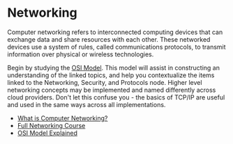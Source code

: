 # Networking

Computer networking refers to interconnected computing devices that can exchange data and share resources with each other. These networked devices use a system of rules, called communications protocols, to transmit information over physical or wireless technologies.

Begin by studying the [OSI Model](https://en.wikipedia.org/wiki/OSI_model). This model will assist in constructing an understanding of the linked topics, and help you contextualize the items linked to the Networking, Security, and Protocols node. Higher level networking concepts may be implemented and named differently across cloud providers. Don't let this confuse you - the basics of TCP/IP are useful and used in the same ways across all implementations.  

- [What is Computer Networking?](https://aws.amazon.com/what-is/computer-networking/)
- [Full Networking Course](https://youtu.be/IPvYjXCsTg8)
- [OSI Model Explained](https://www.youtube.com/watch?v=dV8mjZd1OtU)
